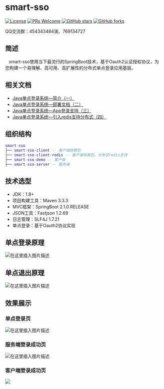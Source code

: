 # smart-sso
[![License](https://img.shields.io/badge/license-MIT-blue.svg)](http://opensource.org/licenses/MIT)
[![PRs Welcome](https://img.shields.io/badge/PRs-welcome-brightgreen.svg)](https://github.com/a466350665/smart-sso/pulls)
[![GitHub stars](https://img.shields.io/github/stars/a466350665/smart-sso.svg?style=social&label=Stars)](https://github.com/a466350665/smart-sso)
[![GitHub forks](https://img.shields.io/github/forks/a466350665/smart-sso.svg?style=social&label=Fork)](https://github.com/a466350665/smart-sso)

QQ交流群：454343484🈵、769134727

## 简述
    smart-sso使用当下最流行的SpringBoot技术，基于Oauth2认证授权协议，为您构建一个易理解、高可用、高扩展性的分布式单点登录应用基层。

## 相关文档
- [Java单点登录系统—简介（一）](https://blog.csdn.net/a466350665/article/details/54140411)
- [Java单点登录系统—部署文档（二）](http://blog.csdn.net/a466350665/article/details/79628553)
- [Java单点登录系统—App登录支持（三）](https://blog.csdn.net/a466350665/article/details/109742638)
- [Java单点登录系统—引入redis支持分布式（四）](https://blog.csdn.net/a466350665/article/details/109388429)

## 组织结构

```lua
smart-sso
├── smart-sso-client -- 客户端依赖包
├── smart-sso-client-redis -- 客户端依赖包，分布式redis支持
├── smart-sso-demo -- 客户端
├── smart-sso-server -- 服务端
```

## 技术选型
- JDK：1.8+
- 项目构建工具：Maven 3.3.3
- MVC框架：SpringBoot 2.1.0.RELEASE
- JSON工具：Fastjson 1.2.69
- 日志管理：SLF4J 1.7.21
- 单点登录：基于Oauth2协议实现

## 单点登录原理
![在这里插入图片描述](https://img-blog.csdnimg.cn/20201030140826191.jpg?x-oss-process=image/watermark,type_ZmFuZ3poZW5naGVpdGk,shadow_10,text_aHR0cHM6Ly9ibG9nLmNzZG4ubmV0L2E0NjYzNTA2NjU=,size_16,color_FFFFFF,t_70#pic_center)


## 单点退出原理
![在这里插入图片描述](https://img-blog.csdnimg.cn/20201030141044187.jpg?x-oss-process=image/watermark,type_ZmFuZ3poZW5naGVpdGk,shadow_10,text_aHR0cHM6Ly9ibG9nLmNzZG4ubmV0L2E0NjYzNTA2NjU=,size_16,color_FFFFFF,t_70#pic_center)


## 效果展示
### 单点登录页
![在这里插入图片描述](https://img-blog.csdnimg.cn/20201030163204421.png?x-oss-process=image/watermark,type_ZmFuZ3poZW5naGVpdGk,shadow_10,text_aHR0cHM6Ly9ibG9nLmNzZG4ubmV0L2E0NjYzNTA2NjU=,size_16,color_FFFFFF,t_70#pic_center)

### 服务端登录成功页
![在这里插入图片描述](https://img-blog.csdnimg.cn/20201030163112313.png?x-oss-process=image/watermark,type_ZmFuZ3poZW5naGVpdGk,shadow_10,text_aHR0cHM6Ly9ibG9nLmNzZG4ubmV0L2E0NjYzNTA2NjU=,size_16,color_FFFFFF,t_70#pic_center)

### 客户端登录成功页
![](https://img-blog.csdnimg.cn/20201020163349855.png?x-oss-process=image/watermark,type_ZmFuZ3poZW5naGVpdGk,shadow_10,text_aHR0cHM6Ly9ibG9nLmNzZG4ubmV0L2E0NjYzNTA2NjU=,size_16,color_FFFFFF,t_70#pic_center)